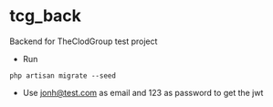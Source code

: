 # tcg_back
Backend for TheClodGroup test project

* Run 
```
php artisan migrate --seed
```
* Use jonh@test.com as email and 123 as password to get the jwt
